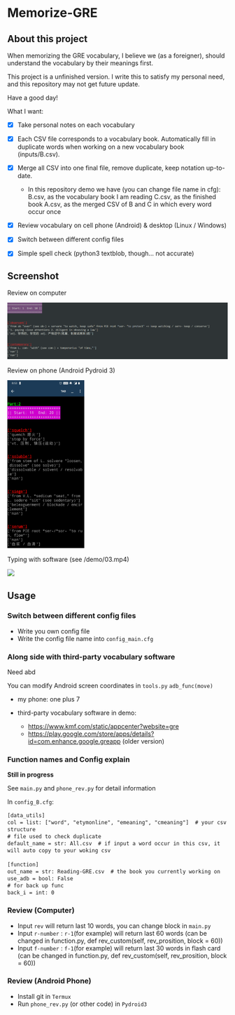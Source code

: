 # Memorize-GRE



## About this project

When memorizing the GRE vocabulary, I believe we (as a foreigner), should understand the vocabulary by their meanings first.

This project is a unfinished version. I write this to satisfy my personal need, and this repository may not get future update.

Have a good day!



What I want: 

- [x] Take personal notes on each vocabulary
- [x] Each CSV file corresponds to a vocabulary book. Automatically fill in duplicate words when working on a new vocabulary book (inputs/B.csv). 
- [x] Merge all CSV into one final file, remove duplicate, keep notation up-to-date.
	- In this repository demo we have (you can change file name in cfg): 
			B.csv, as the vocabulary book I am reading
			C.csv, as the finished book
			A.csv, as the merged CSV of B and C in which every word occur once
- [x] Review vocabulary on cell phone (Android) & desktop (Linux / Windows) 
- [x] Switch between different config files
- [x] Simple spell check (python3 textblob, though... not accurate)



## Screenshot

Review on computer

<img src="./demo/02.png" alt="computer" />



Review on phone (Android Pydroid 3)

<img src="./demo/01.jpg" alt="phone" width="35%" />



Typing with software (see /demo/03.mp4)

<img height=320 src="./demo/03.gif" />

## Usage

### Switch between different config files

- Write you own config file
- Write the config file name into `config_main.cfg`



### Along side with third-party vocabulary software

Need abd

You can modify Android screen coordinates in `tools.py` `adb_func(move)`

- my phone: one plus 7

- third-party vocabulary software in demo: 
  - https://www.kmf.com/static/appcenter?website=gre
  - https://play.google.com/store/apps/details?id=com.enhance.google.greapp (older version)



### Function names and Config explain

**Still in progress**

See `main.py` and `phone_rev.py` for detail information

In `config_B.cfg`:
```
[data_utils]
col = list: ["word", "etymonline", "emeaning", "cmeaning"]  # your csv structure
# file used to check duplicate
default_name = str: All.csv  # if input a word occur in this csv, it will auto copy to your woking csv

[function]
out_name = str: Reading-GRE.csv  # the book you currently working on
use_adb = bool: False
# for back up func
back_i = int: 0
```



### Review (Computer)

- Input `rev` will return last 10 words, you can change block in `main.py`
- Input `r-number` : `r-1`(for example) will return last 60 words (can be changed in function.py, def rev_custom(self, rev_prosition, block = 60))
- Input `f-number` : `f-1`(for example) will return last 30 words in flash card (can be changed in function.py, def rev_custom(self, rev_prosition, block = 60))



### Review (Android Phone)

- Install git in `Termux`
- Run `phone_rev.py` (or other code) in `Pydroid3`
